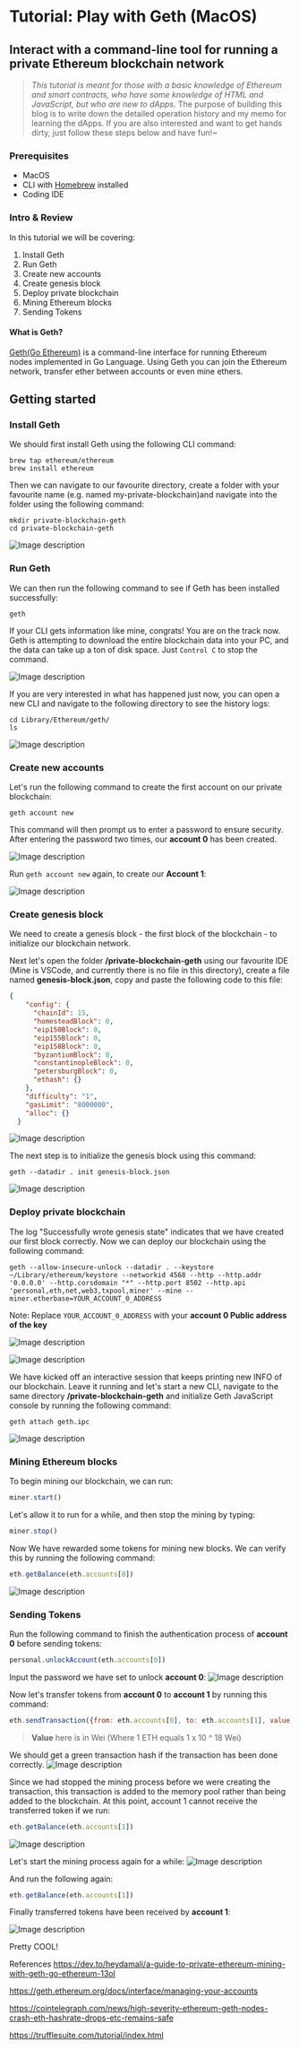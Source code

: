 # Tutorial: Play with Geth (MacOS)

## Interact with a command-line tool for running a private Ethereum blockchain network

> _This tutorial is meant for those with a basic knowledge of Ethereum and smart contracts, who have some knowledge of HTML and JavaScript, but who are new to dApps._
> The purpose of building this blog is to write down the detailed operation history and my memo for learning the dApps.
> If you are also interested and want to get hands dirty, just follow these steps below and have fun!~

### Prerequisites

- MacOS
- CLI with [Homebrew](https://brew.sh/) installed
- Coding IDE

### Intro & Review
In this tutorial we will be covering:

1. Install Geth
2. Run Geth
3. Create new accounts
4. Create genesis block 
5. Deploy private blockchain
6. Mining Ethereum blocks
7. Sending Tokens


#### What is Geth?
[Geth(Go Ethereum)](https://geth.ethereum.org/docs/interface/managing-your-accounts) is a command-line interface for running Ethereum nodes implemented in Go Language. Using Geth you can join the Ethereum network, transfer ether between accounts or even mine ethers.

## Getting started

### Install Geth
We should first install Geth using the following CLI command:
```linux
brew tap ethereum/ethereum
brew install ethereum
```
Then we can navigate to our favourite directory, create a folder with your favourite name (e.g. named my-private-blockchain)and navigate into the folder using the following command:
```linux
mkdir private-blockchain-geth
cd private-blockchain-geth
```
![Image description](https://dev-to-uploads.s3.amazonaws.com/uploads/articles/gan4xcovcvxzn4e2g3tx.png)

### Run Geth
We can then run the following command to see if Geth has been installed successfully:
```linux
geth
```
If your CLI gets information like mine, congrats! You are on the track now. Geth is attempting to download the entire blockchain data into your PC, and the data can take up a ton of disk space. Just `Control C` to stop the command.

![Image description](https://dev-to-uploads.s3.amazonaws.com/uploads/articles/9odl8sa6fmbn6djxprku.png)

If you are very interested in what has happened just now, you can open a new CLI and navigate to the following directory to see the history logs:
```linux
cd Library/Ethereum/geth/
ls
```

![Image description](https://dev-to-uploads.s3.amazonaws.com/uploads/articles/z4gtzy4rrxed00zhs4pe.png)


### Create new accounts
Let's run the following command to create the first account on our private blockchain:
```linux
geth account new
```
This command will then prompt us to enter a password to ensure security. After entering the password two times, our **account 0** has been created.

![Image description](https://dev-to-uploads.s3.amazonaws.com/uploads/articles/p3tbv8snp90c6bm75ohw.png)

Run `geth account new` again, to create our **Account 1**:

![Image description](https://dev-to-uploads.s3.amazonaws.com/uploads/articles/2jp0itsgggosw7y9si99.png)

### Create genesis block 

We need to create a genesis block - the first block of the blockchain - to initialize our blockchain network.

Next let's open the folder **/private-blockchain-geth** using our favourite IDE (Mine is VSCode, and currently there is no file in this directory), create a file named **genesis-block.json**, copy and paste the following code to this file: 
```json
{
    "config": {
      "chainId": 15,
      "homesteadBlock": 0,
      "eip150Block": 0,
      "eip155Block": 0,
      "eip158Block": 0,
      "byzantiumBlock": 0,
      "constantinopleBlock": 0,
      "petersburgBlock": 0,
      "ethash": {}
    },
    "difficulty": "1",
    "gasLimit": "8000000",
    "alloc": {}
  }
```

![Image description](https://dev-to-uploads.s3.amazonaws.com/uploads/articles/jcng8gll8140b3ho3pkb.png)

The next step is to initialize the genesis block using this command:
```linux
geth --datadir . init genesis-block.json
```

![Image description](https://dev-to-uploads.s3.amazonaws.com/uploads/articles/c0tridtf26ap4zjbdn7s.png)

### Deploy private blockchain
The log "Successfully wrote genesis state" indicates that we have created our first block correctly. Now we can deploy our blockchain using the following command:
```linux
geth --allow-insecure-unlock --datadir . --keystore ~/Library/ethereum/keystore --networkid 4568 --http --http.addr '0.0.0.0' --http.corsdomain "*" --http.port 8502 --http.api 'personal,eth,net,web3,txpool,miner' --mine --miner.etherbase=YOUR_ACCOUNT_0_ADDRESS
```
Note: Replace `YOUR_ACCOUNT_0_ADDRESS` with your **account 0 Public address of the key**

![Image description](https://dev-to-uploads.s3.amazonaws.com/uploads/articles/yqdp6uccgi23fm8o6q5t.png)

![Image description](https://dev-to-uploads.s3.amazonaws.com/uploads/articles/m9ob3wzsix8zu1vf3mf8.png)

We have kicked off an interactive session that keeps printing new INFO of our blockchain. Leave it running and let's start a new CLI, navigate to the same directory **/private-blockchain-geth** and initialize Geth JavaScript console by running the following command:
```linux
geth attach geth.ipc
```

![Image description](https://dev-to-uploads.s3.amazonaws.com/uploads/articles/kbq2gfk39pc3qkue289p.png)

### Mining Ethereum blocks
To begin mining our blockchain, we can run:
```javascript
miner.start()
```
Let's allow it to run for a while, and then stop the mining by typing:
```javascript
miner.stop()
```

Now We have rewarded some tokens for mining new blocks. We can verify this by running the following command:
```javascript
eth.getBalance(eth.accounts[0])
```

![Image description](https://dev-to-uploads.s3.amazonaws.com/uploads/articles/2rhyc3680lxi1nxa0jqo.png)

### Sending Tokens

Run the following command to finish the authentication process of **account 0** before sending tokens:
```javascript
personal.unlockAccount(eth.accounts[0])
```
Input the password we have set to unlock **account 0**:
![Image description](https://dev-to-uploads.s3.amazonaws.com/uploads/articles/doymc04mjfh2r8mwbeym.png)

Now let's transfer tokens from **account 0** to **account 1** by running this command:
```javascript
eth.sendTransaction({from: eth.accounts[0], to: eth.accounts[1], value: 500000})
```

> **Value** here is in Wei (Where 1 ETH equals 1 x 10 ^ 18 Wei)

We should get a green transaction hash if the transaction has been done correctly.
![Image description](https://dev-to-uploads.s3.amazonaws.com/uploads/articles/pi83kyutpekqyengbdr2.png)

Since we had stopped the mining process before we were creating the transaction, this transaction is added to the memory pool rather than being added to the blockchain. At this point, account 1 cannot receive the transferred token if we run:

```javascript
eth.getBalance(eth.accounts[1])
```

![Image description](https://dev-to-uploads.s3.amazonaws.com/uploads/articles/xywjc6cntze2wta4o84l.png)

Let's start the mining process again for a while:
![Image description](https://dev-to-uploads.s3.amazonaws.com/uploads/articles/hvdjno1ndn2kp7m5jphs.png)

And run the following again:
```javascript
eth.getBalance(eth.accounts[1])
```
Finally transferred tokens have been received by **account 1**:

![Image description](https://dev-to-uploads.s3.amazonaws.com/uploads/articles/qdsuoo985zcvl33htr99.png)

Pretty COOL!

References
https://dev.to/heydamali/a-guide-to-private-ethereum-mining-with-geth-go-ethereum-13ol

https://geth.ethereum.org/docs/interface/managing-your-accounts

https://cointelegraph.com/news/high-severity-ethereum-geth-nodes-crash-eth-hashrate-drops-etc-remains-safe

https://trufflesuite.com/tutorial/index.html
